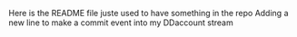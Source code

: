 Here is the README file juste used to have something in the repo
Adding a new line to make a commit event into my DDaccount stream
